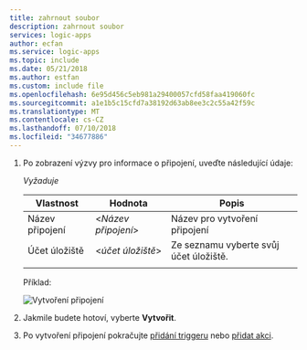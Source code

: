 ```yaml
---
title: zahrnout soubor
description: zahrnout soubor
services: logic-apps
author: ecfan
ms.service: logic-apps
ms.topic: include
ms.date: 05/21/2018
ms.author: estfan
ms.custom: include file
ms.openlocfilehash: 6e95d456c5eb981a29400057cfd58faa419060fc
ms.sourcegitcommit: a1e1b5c15cfd7a38192d63ab8ee3c2c55a42f59c
ms.translationtype: MT
ms.contentlocale: cs-CZ
ms.lasthandoff: 07/10/2018
ms.locfileid: "34677886"
---
```

1. Po zobrazení výzvy pro informace o připojení, uveďte následující údaje:

   *Vyžaduje*

   | Vlastnost | Hodnota | Popis | 
   |----------|-------|-------------| 
   | Název připojení | <*Název připojení*> | Název pro vytvoření připojení | 
   | Účet úložiště | <*účet úložiště*> | Ze seznamu vyberte svůj účet úložiště. | 
   ||| 

   Příklad:

   ![Vytvoření připojení](./media/connectors-create-api-azureblobstorage/create-storage-account-connection.png)  

2. Jakmile budete hotoví, vyberte **Vytvořit**.

3. Po vytvoření připojení pokračujte [přidání triggeru](#add-trigger) nebo [přidat akci](#add-action).

